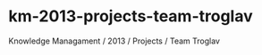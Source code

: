km-2013-projects-team-troglav
=============================

Knowledge Managament / 2013 / Projects / Team Troglav